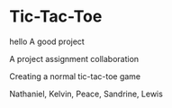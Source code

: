# Tic-Tac-Toe

hello A good project

A project assignment collaboration

Creating a normal tic-tac-toe game

Nathaniel, Kelvin, Peace, Sandrine, Lewis
